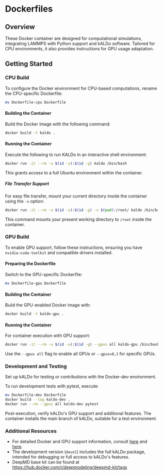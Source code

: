 
# Dockerfiles

## Overview
These Docker container are designed for computational simulations, integrating LAMMPS with Python support and kALDo software. Tailored for CPU environments, it also provides instructions for GPU usage adaptation.

## Getting Started

### CPU Build

To configure the Docker environment for CPU-based computations, rename the CPU-specific Dockerfile:

```bash
mv Dockerfile-cpu Dockerfile
```

#### Building the Container

Build the Docker image with the following command:

```bash
docker build -t kaldo .
```

#### Running the Container

Execute the following to run KALDo in an interactive shell environment:

```bash
docker run -it --rm -u $(id -u):$(id -g) kaldo /bin/bash
```

This grants access to a full Ubuntu environment within the container.

##### File Transfer Support

For easy file transfer, mount your current directory inside the container using the `-v` option:

```bash
docker run -it --rm -u $(id -u):$(id -g) -v $(pwd):/root/ kaldo /bin/bash
```

This command mounts your present working directory to `/root` inside the container.

### GPU Build

To enable GPU support, follow these instructions, ensuring you have `nvidia-cuda-toolkit` and compatible drivers installed.

#### Preparing the Dockerfile

Switch to the GPU-specific Dockerfile:

```bash
mv Dockerfile-gpu Dockerfile
```

#### Building the Container

Build the GPU-enabled Docker image with:

```bash
docker build -t kaldo-gpu .
```

#### Running the Container

For container execution with GPU support:

```bash
docker run -it --rm -u $(id -u):$(id -g) --gpus all kaldo-gpu /bin/bash
```

Use the `--gpus all` flag to enable all GPUs or `--gpus=0,1` for specific GPUs.

### Development and Testing

Set up kALDo for testing or contributions with the Docker-dev environment.

To run development tests with pytest, execute:

```bash
mv Dockerfile-dev Dockerfile
docker build --tag kaldo-dev .
docker run --rm --gpus all kaldo-dev pytest
```

Post-execution, verify kALDo's GPU support and additional features. The container installs the main branch of kALDo, suitable for a test environment.

### Additional Resources

- For detailed Docker and GPU support information, consult [here](https://docs.nvidia.com/datacenter/cloud-native/container-toolkit/install-guide.html) and [here](https://www.tensorflow.org/install/docker).
- The development version (`devel`) includes the full kALDo package, intended for debugging or full access to kALDo's features.
- DeepMD base kit can be found at https://hub.docker.com/r/deepmodeling/deepmd-kit/tags
